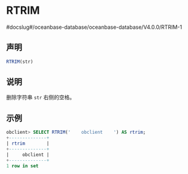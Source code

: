 RTRIM 
==========================
#docslug#/oceanbase-database/oceanbase-database/V4.0.0/RTRIM-1


声明 
-----------------------

```sql
RTRIM(str)
```



说明 
-----------------------

删除字符串 `str` 右侧的空格。

示例 
-----------------------

```sql
obclient> SELECT RTRIM('    obclient    ') AS rtrim;
+--------------+
| rtrim        |
+--------------+
|     obclient |
+--------------+
1 row in set 
```


